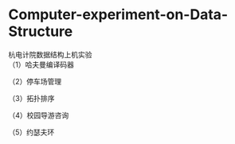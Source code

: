 # Computer-experiment-on-Data-Structure
杭电计院数据结构上机实验  
（1）哈夫曼编译码器  

（2）停车场管理  

（3）拓扑排序  

（4）校园导游咨询  

（5）约瑟夫环
